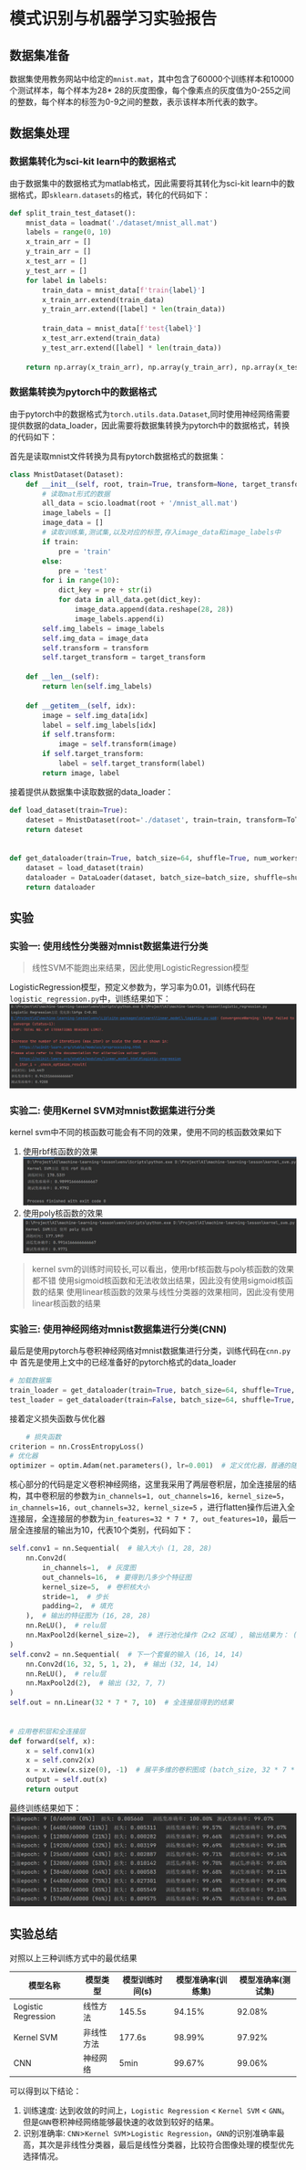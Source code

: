 # 模式识别与机器学习实验报告

## 数据集准备

数据集使用教务网站中给定的`mnist.mat`，其中包含了60000个训练样本和10000个测试样本，每个样本为28*
28的灰度图像，每个像素点的灰度值为0-255之间的整数，每个样本的标签为0-9之间的整数，表示该样本所代表的数字。

## 数据集处理

### 数据集转化为sci-kit learn中的数据格式

由于数据集中的数据格式为matlab格式，因此需要将其转化为sci-kit learn中的数据格式，即`sklearn.datasets`的格式，转化的代码如下：

```python
def split_train_test_dataset():
    mnist_data = loadmat('./dataset/mnist_all.mat')
    labels = range(0, 10)
    x_train_arr = []
    y_train_arr = []
    x_test_arr = []
    y_test_arr = []
    for label in labels:
        train_data = mnist_data[f'train{label}']
        x_train_arr.extend(train_data)
        y_train_arr.extend([label] * len(train_data))

        train_data = mnist_data[f'test{label}']
        x_test_arr.extend(train_data)
        y_test_arr.extend([label] * len(train_data))

    return np.array(x_train_arr), np.array(y_train_arr), np.array(x_test_arr), np.array(y_test_arr),
```

### 数据集转换为pytorch中的数据格式

由于pytorch中的数据格式为`torch.utils.data.Dataset`,同时使用神经网络需要提供数据的data_loader，因此需要将数据集转换为pytorch中的数据格式，转换的代码如下：

首先是读取mnist文件转换为具有pytorch数据格式的数据集：

```python
class MnistDataset(Dataset):
    def __init__(self, root, train=True, transform=None, target_transform=None):
        # 读取mat形式的数据
        all_data = scio.loadmat(root + '/mnist_all.mat')
        image_labels = []
        image_data = []
        # 读取训练集,测试集,以及对应的标签,存入image_data和image_labels中
        if train:
            pre = 'train'
        else:
            pre = 'test'
        for i in range(10):
            dict_key = pre + str(i)
            for data in all_data.get(dict_key):
                image_data.append(data.reshape(28, 28))
                image_labels.append(i)
        self.img_labels = image_labels
        self.img_data = image_data
        self.transform = transform
        self.target_transform = target_transform

    def __len__(self):
        return len(self.img_labels)

    def __getitem__(self, idx):
        image = self.img_data[idx]
        label = self.img_labels[idx]
        if self.transform:
            image = self.transform(image)
        if self.target_transform:
            label = self.target_transform(label)
        return image, label
```

接着提供从数据集中读取数据的data_loader：

```python
def load_dataset(train=True):
    dateset = MnistDataset(root='./dataset', train=train, transform=ToTensor())
    return dateset


def get_dataloader(train=True, batch_size=64, shuffle=True, num_workers=0):
    dataset = load_dataset(train)
    dataloader = DataLoader(dataset, batch_size=batch_size, shuffle=shuffle, num_workers=num_workers)
    return dataloader

```

## 实验

### 实验一: 使用线性分类器对mnist数据集进行分类

> 线性SVM不能跑出来结果，因此使用LogisticRegression模型

LogisticRegression模型，预定义参数为，学习率为0.01，训练代码在`logistic_regression.py`中，训练结果如下：
![logistic_regression_lbfgs.jpg](image/logistic_regression_lbfgs.jpg)

### 实验二: 使用Kernel SVM对mnist数据集进行分类

kernel svm中不同的核函数可能会有不同的效果，使用不同的核函数效果如下

1. 使用rbf核函数的效果
   ![kernel_svm_rbf_1.jpg](image/kernel_svm_rbf_1.jpg)
2. 使用poly核函数的效果
   ![kernel_svm_poly_1.jpg](image/kernel_svm_poly_1.jpg)

> kernel svm的训练时间较长,可以看出，使用rbf核函数与poly核函数的效果都不错
> 使用sigmoid核函数和无法收敛出结果，因此没有使用sigmoid核函数的结果
> 使用linear核函数的效果与线性分类器的效果相同，因此没有使用linear核函数的结果

### 实验三: 使用神经网络对mnist数据集进行分类(CNN)

最后是使用pytorch与卷积神经网络对mnist数据集进行分类，训练代码在`cnn.py`中
首先是使用上文中的已经准备好的pytorch格式的data_loader

```python
# 加载数据集
train_loader = get_dataloader(train=True, batch_size=64, shuffle=True, num_workers=0)
test_loader = get_dataloader(train=False, batch_size=64, shuffle=True, num_workers=0)
```

接着定义损失函数与优化器

```python
    # 损失函数
criterion = nn.CrossEntropyLoss()
# 优化器
optimizer = optim.Adam(net.parameters(), lr=0.001)  # 定义优化器，普通的随机梯度下降算法
```

核心部分的代码是定义卷积神经网络，这里我采用了两层卷积层，加全连接层的结构，其中卷积层的参数为`in_channels=1, out_channels=16, kernel_size=5`，`in_channels=16, out_channels=32, kernel_size=5`
，进行flatten操作后进入全连接层，全连接层的参数为`in_features=32 * 7 * 7, out_features=10`，最后一层全连接层的输出为10，代表10个类别，代码如下：

```python
self.conv1 = nn.Sequential(  # 输入大小 (1, 28, 28)
    nn.Conv2d(
        in_channels=1,  # 灰度图
        out_channels=16,  # 要得到几多少个特征图
        kernel_size=5,  # 卷积核大小
        stride=1,  # 步长
        padding=2,  # 填充
    ),  # 输出的特征图为 (16, 28, 28)
    nn.ReLU(),  # relu层
    nn.MaxPool2d(kernel_size=2),  # 进行池化操作（2x2 区域）, 输出结果为： (16, 14, 14)
)
self.conv2 = nn.Sequential(  # 下一个套餐的输入 (16, 14, 14)
    nn.Conv2d(16, 32, 5, 1, 2),  # 输出 (32, 14, 14)
    nn.ReLU(),  # relu层
    nn.MaxPool2d(2),  # 输出 (32, 7, 7)
)
self.out = nn.Linear(32 * 7 * 7, 10)  # 全连接层得到的结果


# 应用卷积层和全连接层
def forward(self, x):
    x = self.conv1(x)
    x = self.conv2(x)
    x = x.view(x.size(0), -1)  # 展平多维的卷积图成 (batch_size, 32 * 7 * 7)
    output = self.out(x)
    return output
```

最终训练结果如下：
![cnn.jpg](image/cnn.jpg)

## 实验总结

对照以上三种训练方式中的最优结果

| 模型名称                | 模型类型  | 模型训练时间(s) | 模型准确率(训练集) | 模型准确率(测试集) |
|---------------------|-------|-----------|------------|------------|
| Logistic Regression | 线性方法  | 145.5s    | 94.15%     | 92.08%     |
| Kernel SVM          | 非线性方法 | 177.6s    | 98.99%     | 97.92%     |
| CNN                 | 神经网络  | 5min      | 99.67%     | 99.06%     |

可以得到以下结论：

1. 训练速度: 达到收敛的时间上，`Logistic Regression` < `Kernel SVM` < `GNN`。但是`GNN`卷积神经网络能够最快速的收敛到较好的结果。
2. 识别准确率: `CNN`>`Kernel SVM`>`Logistic Regression`，`GNN`的识别准确率最高，其次是非线性分类器，最后是线性分类器，比较符合图像处理的模型优先选择情况。